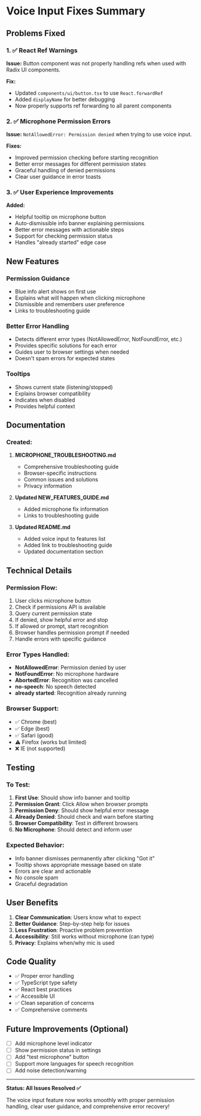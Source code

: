 # Voice Input Fixes Summary

## Problems Fixed

### 1. ✅ React Ref Warnings
**Issue:** Button component was not properly handling refs when used with Radix UI components.

**Fix:** 
- Updated `components/ui/button.tsx` to use `React.forwardRef`
- Added `displayName` for better debugging
- Now properly supports ref forwarding to all parent components

### 2. ✅ Microphone Permission Errors
**Issue:** `NotAllowedError: Permission denied` when trying to use voice input.

**Fixes:**
- Improved permission checking before starting recognition
- Better error messages for different permission states
- Graceful handling of denied permissions
- Clear user guidance in error toasts

### 3. ✅ User Experience Improvements

**Added:**
- Helpful tooltip on microphone button
- Auto-dismissible info banner explaining permissions
- Better error messages with actionable steps
- Support for checking permission status
- Handles "already started" edge case

## New Features

### Permission Guidance
- Blue info alert shows on first use
- Explains what will happen when clicking microphone
- Dismissible and remembers user preference
- Links to troubleshooting guide

### Better Error Handling
- Detects different error types (NotAllowedError, NotFoundError, etc.)
- Provides specific solutions for each error
- Guides user to browser settings when needed
- Doesn't spam errors for expected states

### Tooltips
- Shows current state (listening/stopped)
- Explains browser compatibility
- Indicates when disabled
- Provides helpful context

## Documentation

### Created:
1. **MICROPHONE_TROUBLESHOOTING.md**
   - Comprehensive troubleshooting guide
   - Browser-specific instructions
   - Common issues and solutions
   - Privacy information

2. **Updated NEW_FEATURES_GUIDE.md**
   - Added microphone fix information
   - Links to troubleshooting guide

3. **Updated README.md**
   - Added voice input to features list
   - Added link to troubleshooting guide
   - Updated documentation section

## Technical Details

### Permission Flow:
1. User clicks microphone button
2. Check if permissions API is available
3. Query current permission state
4. If denied, show helpful error and stop
5. If allowed or prompt, start recognition
6. Browser handles permission prompt if needed
7. Handle errors with specific guidance

### Error Types Handled:
- **NotAllowedError**: Permission denied by user
- **NotFoundError**: No microphone hardware
- **AbortedError**: Recognition was cancelled
- **no-speech**: No speech detected
- **already started**: Recognition already running

### Browser Support:
- ✅ Chrome (best)
- ✅ Edge (best)
- ✅ Safari (good)
- ⚠️ Firefox (works but limited)
- ❌ IE (not supported)

## Testing

### To Test:
1. **First Use**: Should show info banner and tooltip
2. **Permission Grant**: Click Allow when browser prompts
3. **Permission Deny**: Should show helpful error message
4. **Already Denied**: Should check and warn before starting
5. **Browser Compatibility**: Test in different browsers
6. **No Microphone**: Should detect and inform user

### Expected Behavior:
- Info banner dismisses permanently after clicking "Got it"
- Tooltip shows appropriate message based on state
- Errors are clear and actionable
- No console spam
- Graceful degradation

## User Benefits

1. **Clear Communication**: Users know what to expect
2. **Better Guidance**: Step-by-step help for issues
3. **Less Frustration**: Proactive problem prevention
4. **Accessibility**: Still works without microphone (can type)
5. **Privacy**: Explains when/why mic is used

## Code Quality

- ✅ Proper error handling
- ✅ TypeScript type safety
- ✅ React best practices
- ✅ Accessible UI
- ✅ Clean separation of concerns
- ✅ Comprehensive comments

## Future Improvements (Optional)

- [ ] Add microphone level indicator
- [ ] Show permission status in settings
- [ ] Add "test microphone" button
- [ ] Support more languages for speech recognition
- [ ] Add noise detection/warning

---

**Status: All Issues Resolved ✅**

The voice input feature now works smoothly with proper permission handling, clear user guidance, and comprehensive error recovery!
